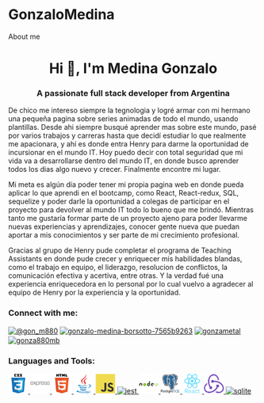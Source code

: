 # GonzaloMedina
About me

<h1 align="center">Hi 👋, I'm Medina Gonzalo</h1>
<h3 align="center">A passionate full stack developer from Argentina</h3>

<p>De chico me intereso siempre la tegnologia y logré armar con mi hermano una pequeña pagina sobre series animadas de todo el mundo, usando plantillas. Desde ahi siempre busqué aprender mas sobre este mundo, pasé por varios trabajos y carreras hasta que decidí estudiar lo que realmente me apacionara, y ahí es donde entra Henry para darme la oportunidad de incursionar en el mundo IT. Hoy puedo decir con total seguridad que mi vida va a desarrollarse dentro del mundo IT, en donde busco aprender todos los dias algo nuevo y crecer. Finalmente encontre mi lugar. 

Mi meta es algún día poder tener mi propia pagina web en donde pueda aplicar lo que aprendi en el bootcamp, como React, React-redux, SQL, sequelize y poder darle la oportunidad a colegas de participar en el proyecto para devolver al mundo IT todo lo bueno que me brindó. Mientras tanto me gustaría formar parte de un proyecto ajeno para poder llevarme nuevas experiencias y aprendizajes, conocer gente nueva que puedan aportar a mis conocimientos y ser parte de mi crecimiento profesional.

Gracias al grupo de Henry pude completar el programa de Teaching Assistants en donde pude crecer y enriquecer mis habilidades blandas, como el trabajo en equipo, el liderazgo, resolucion de conflictos, la comunicación efectiva y acertiva, entre otras. Y la verdad fué una experiencia enriquecedora en lo personal por lo cual vuelvo a agradecer al equipo de Henry por la experiencia y la oportunidad. </p>

<h3 align="left">Connect with me:</h3>
<p align="left">
<a href="https://twitter.com/@gon_m880" target="blank"><img align="center" src="https://raw.githubusercontent.com/rahuldkjain/github-profile-readme-generator/master/src/images/icons/Social/twitter.svg" alt="@gon_m880" height="30" width="40" /></a>
<a href="https://linkedin.com/in/gonzalo-medina-borsotto-7565b9263" target="blank"><img align="center" src="https://raw.githubusercontent.com/rahuldkjain/github-profile-readme-generator/master/src/images/icons/Social/linked-in-alt.svg" alt="gonzalo-medina-borsotto-7565b9263" height="30" width="40" /></a>
<a href="https://fb.com/gonzametal" target="blank"><img align="center" src="https://raw.githubusercontent.com/rahuldkjain/github-profile-readme-generator/master/src/images/icons/Social/facebook.svg" alt="gonzametal" height="30" width="40" /></a>
<a href="https://instagram.com/gonza880mb" target="blank"><img align="center" src="https://raw.githubusercontent.com/rahuldkjain/github-profile-readme-generator/master/src/images/icons/Social/instagram.svg" alt="gonza880mb" height="30" width="40" /></a>
</p>

<h3 align="left">Languages and Tools:</h3>
<p align="left"> <a href="https://www.w3schools.com/css/" target="_blank" rel="noreferrer"> <img src="https://raw.githubusercontent.com/devicons/devicon/master/icons/css3/css3-original-wordmark.svg" alt="css3" width="40" height="40"/> </a> <a href="https://expressjs.com" target="_blank" rel="noreferrer"> <img src="https://raw.githubusercontent.com/devicons/devicon/master/icons/express/express-original-wordmark.svg" alt="express" width="40" height="40"/> </a> <a href="https://www.w3.org/html/" target="_blank" rel="noreferrer"> <img src="https://raw.githubusercontent.com/devicons/devicon/master/icons/html5/html5-original-wordmark.svg" alt="html5" width="40" height="40"/> </a> <a href="https://www.java.com" target="_blank" rel="noreferrer"> <img src="https://raw.githubusercontent.com/devicons/devicon/master/icons/java/java-original.svg" alt="java" width="40" height="40"/> </a> <a href="https://developer.mozilla.org/en-US/docs/Web/JavaScript" target="_blank" rel="noreferrer"> <img src="https://raw.githubusercontent.com/devicons/devicon/master/icons/javascript/javascript-original.svg" alt="javascript" width="40" height="40"/> </a> <a href="https://jestjs.io" target="_blank" rel="noreferrer"> <img src="https://www.vectorlogo.zone/logos/jestjsio/jestjsio-icon.svg" alt="jest" width="40" height="40"/> </a> <a href="https://nodejs.org" target="_blank" rel="noreferrer"> <img src="https://raw.githubusercontent.com/devicons/devicon/master/icons/nodejs/nodejs-original-wordmark.svg" alt="nodejs" width="40" height="40"/> </a> <a href="https://www.postgresql.org" target="_blank" rel="noreferrer"> <img src="https://raw.githubusercontent.com/devicons/devicon/master/icons/postgresql/postgresql-original-wordmark.svg" alt="postgresql" width="40" height="40"/> </a> <a href="https://reactjs.org/" target="_blank" rel="noreferrer"> <img src="https://raw.githubusercontent.com/devicons/devicon/master/icons/react/react-original-wordmark.svg" alt="react" width="40" height="40"/> </a> <a href="https://redux.js.org" target="_blank" rel="noreferrer"> <img src="https://raw.githubusercontent.com/devicons/devicon/master/icons/redux/redux-original.svg" alt="redux" width="40" height="40"/> </a> <a href="https://www.sqlite.org/" target="_blank" rel="noreferrer"> <img src="https://www.vectorlogo.zone/logos/sqlite/sqlite-icon.svg" alt="sqlite" width="40" height="40"/> </a> </p>
